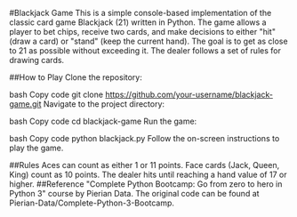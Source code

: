 #Blackjack Game
This is a simple console-based implementation of the classic card game Blackjack (21) written in Python. The game allows a player to bet chips, receive two cards, and make decisions to either "hit" (draw a card) or "stand" (keep the current hand). The goal is to get as close to 21 as possible without exceeding it. The dealer follows a set of rules for drawing cards.

##How to Play
Clone the repository:

bash
Copy code
git clone https://github.com/your-username/blackjack-game.git
Navigate to the project directory:

bash
Copy code
cd blackjack-game
Run the game:

bash
Copy code
python blackjack.py
Follow the on-screen instructions to play the game.

##Rules
Aces can count as either 1 or 11 points.
Face cards (Jack, Queen, King) count as 10 points.
The dealer hits until reaching a hand value of 17 or higher.
##Reference
"Complete Python Bootcamp: Go from zero to hero in Python 3" course by Pierian Data. The original code can be found at Pierian-Data/Complete-Python-3-Bootcamp.
